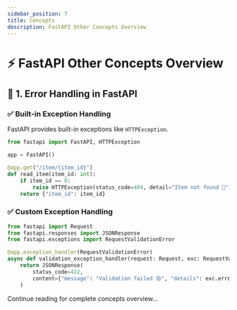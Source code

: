 ```yaml
---
sidebar_position: 7
title: Concepts
description: FastAPI Other Concepts Overview
---
```


# ⚡ FastAPI Other Concepts Overview

## 🚨 1. Error Handling in FastAPI

### ✅ Built-in Exception Handling

FastAPI provides built-in exceptions like `HTTPException`.

```python
from fastapi import FastAPI, HTTPException

app = FastAPI()

@app.get("/item/{item_id}")
def read_item(item_id: int):
    if item_id == 0:
        raise HTTPException(status_code=404, detail="Item not found 🚫")
    return {"item_id": item_id}
```

### ✅ Custom Exception Handling

```python
from fastapi import Request
from fastapi.responses import JSONResponse
from fastapi.exceptions import RequestValidationError

@app.exception_handler(RequestValidationError)
async def validation_exception_handler(request: Request, exc: RequestValidationError):
    return JSONResponse(
        status_code=422,
        content={"message": "Validation failed 😵", "details": exc.errors()},
    )
```

Continue reading for complete concepts overview...